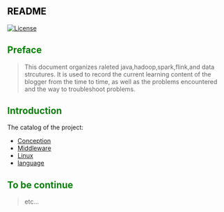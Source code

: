 ## <font color="black">README</font>
[![License](https://img.shields.io/badge/license-Apache%202-4EB1BA.svg)](https://www.apache.org/licenses/LICENSE-2.0.html)


## <font color="green">Preface</font>
> This document organizes raleted java,hadoop,spark,flink,and data strcutures. It is used to record the current learning content of the blogger from the time to time, as well as the problems encountered and the way to troubleshoot problems.


## <font color="green">Introduction</font>
The catalog of the project:

- [Conception](conception)
- [Middleware](middleware)
- [Linux](linux)
- [language](language)

## <font color="green">To be continue</font>
> etc...
